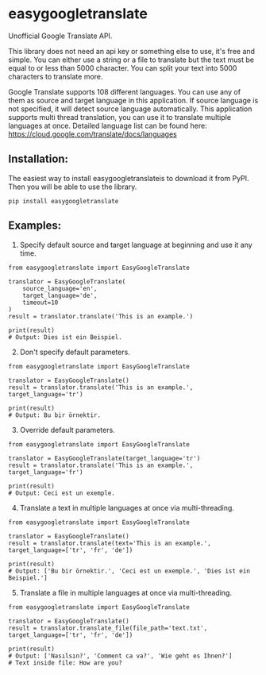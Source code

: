 # easygoogletranslate
        
Unofficial Google Translate API. 

This library does not need an api key or something else to use, it's free and simple.
You can either use a string or a file to translate but the text must be equal to or less than 5000 character. 
You can split your text into 5000 characters to translate more.

Google Translate supports 108 different languages. You can use any of them as source and target language in this application.
If source language is not specified, it will detect source language automatically.
This application supports multi thread translation, you can use it to translate multiple languages at once.
Detailed language list can be found here:  https://cloud.google.com/translate/docs/languages

## Installation:
The easiest way to install easygoogletranslateis to download it from PyPI. Then you will be able to use the library.

```
pip install easygoogletranslate
```


## Examples:
1. Specify default source and target language at beginning and use it any time.
```
from easygoogletranslate import EasyGoogleTranslate

translator = EasyGoogleTranslate(
    source_language='en',
    target_language='de',
    timeout=10
)
result = translator.translate('This is an example.')

print(result) 
# Output: Dies ist ein Beispiel.
```

2. Don't specify default parameters.
```
from easygoogletranslate import EasyGoogleTranslate

translator = EasyGoogleTranslate()
result = translator.translate('This is an example.', target_language='tr')

print(result)
# Output: Bu bir örnektir.
```

3. Override default parameters.
```
from easygoogletranslate import EasyGoogleTranslate

translator = EasyGoogleTranslate(target_language='tr')
result = translator.translate('This is an example.', target_language='fr')

print(result)
# Output: Ceci est un exemple.
```

4. Translate a text in multiple languages at once via multi-threading.
```
from easygoogletranslate import EasyGoogleTranslate

translator = EasyGoogleTranslate()
result = translator.translate(text='This is an example.', target_language=['tr', 'fr', 'de'])

print(result)
# Output: ['Bu bir örnektir.', 'Ceci est un exemple.', 'Dies ist ein Beispiel.']
```

5. Translate a file in multiple languages at once via multi-threading.
```
from easygoogletranslate import EasyGoogleTranslate

translator = EasyGoogleTranslate()
result = translator.translate_file(file_path='text.txt', target_language=['tr', 'fr', 'de'])

print(result)
# Output: ['Nasılsın?', 'Comment ca va?', 'Wie geht es Ihnen?']
# Text inside file: How are you?
```
